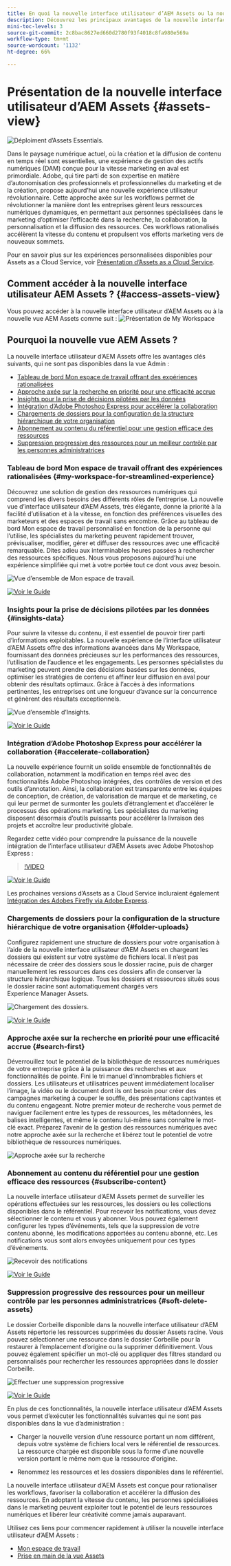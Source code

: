 ```yaml
---
title: En quoi la nouvelle interface utilisateur d’AEM Assets ou la nouvelle vue Assets d’AEM vous bénéficient-elles ?
description: Découvrez les principaux avantages de la nouvelle interface utilisateur d’AEM Assets ou de la nouvelle vue Assets dans AEM. Adobe, qui tire parti de son expertise en matière d’autonomisation des professionnels et professionnelles du marketing et de la création, propose aujourd’hui une nouvelle expérience utilisateur révolutionnaire.
mini-toc-levels: 3
source-git-commit: 2c8bac8627ed660d2780f93f4018c8fa980e569a
workflow-type: tm+mt
source-wordcount: '1132'
ht-degree: 66%

---
```



# Présentation de la nouvelle interface utilisateur d’AEM Assets {#assets-view}

![Déploiment d’Assets Essentials.](assets/banner-image.jpg)

Dans le paysage numérique actuel, où la création et la diffusion de contenu en temps réel sont essentielles, une expérience de gestion des actifs numériques (DAM) conçue pour la vitesse marketing en aval est primordiale. Adobe, qui tire parti de son expertise en matière d’autonomisation des professionnels et professionnelles du marketing et de la création, propose aujourd’hui une nouvelle expérience utilisateur révolutionnaire. Cette approche axée sur les workflows permet de révolutionner la manière dont les entreprises gèrent leurs ressources numériques dynamiques, en permettant aux personnes spécialisées dans le marketing d’optimiser l’efficacité dans la recherche, la collaboration, la personnalisation et la diffusion des ressources. Ces workflows rationalisés accélèrent la vitesse du contenu et propulsent vos efforts marketing vers de nouveaux sommets.

Pour en savoir plus sur les expériences personnalisées disponibles pour Assets as a Cloud Service, voir [Présentation d’Assets as a Cloud Service](/help/assets/overview.md#persona-based-experiences).

## Comment accéder à la nouvelle interface utilisateur AEM Assets ? {#access-assets-view}

Vous pouvez accéder à la nouvelle interface utilisateur d’AEM Assets ou à la nouvelle vue AEM Assets comme suit :
![Présentation de My Workspace](assets/assets-view.png)

<!--

* **Toggle in Admin view**

    * Log into [!DNL Experience Manager] using Cloud Manager.
    * Navigate to **[!UICONTROL Assets]** > **[!UICONTROL Files]**.
    * Click the profile icon on the top right corner.
    * Click **[!UICONTROL Switch View]** from the **[!UICONTROL Profile Settings]** section.
    Repeat these steps to switch back to the Admin view.

* **Product Switcher**
    * Log into [!DNL Experience Manager] and click ![Product selector](assets/waffle-icon.svg).
    * Select **[!UICONTROL Experience Manager Assets]** to access the Assets view.
    * Select **[!UICONTROL Experience Manager]** to access the Admin view.

* **Quick Links** 
    * Log into experience.adobe.com.
    * Click **[!UICONTROL Experience Manager Assets]** to access the Assets view.
    * Click **[!UICONTROL Experience Manager Assets]** to access the Assets view.

    -->

## Pourquoi la nouvelle vue AEM Assets ?

La nouvelle interface utilisateur d’AEM Assets offre les avantages clés suivants, qui ne sont pas disponibles dans la vue Admin :

* [Tableau de bord Mon espace de travail offrant des expériences rationalisées](#my-workspace-for-streamlined-experience)
* [Approche axée sur la recherche en priorité pour une efficacité accrue](#search-first)
* [Insights pour la prise de décisions pilotées par les données](#insights-data)
* [Intégration d’Adobe Photoshop Express pour accélérer la collaboration](#accelerate-collaboration)
* [Chargements de dossiers pour la configuration de la structure hiérarchique de votre organisation](#folder-uploads)
* [Abonnement au contenu du référentiel pour une gestion efficace des ressources](#subscribe-content)
* [Suppression progressive des ressources pour un meilleur contrôle par les personnes administratrices](#soft-delete-assets)

### Tableau de bord Mon espace de travail offrant des expériences rationalisées {#my-workspace-for-streamlined-experience}

Découvrez une solution de gestion des ressources numériques qui comprend les divers besoins des différents rôles de l’entreprise. La nouvelle vue d’interface utilisateur d’AEM Assets, très élégante, donne la priorité à la facilité d’utilisation et à la vitesse, en fonction des préférences visuelles des marketeurs et des espaces de travail sans encombre. Grâce au tableau de bord Mon espace de travail personnalisé en fonction de la personne qui l’utilise, les spécialistes du marketing peuvent rapidement trouver, prévisualiser, modifier, gérer et diffuser des ressources avec une efficacité remarquable. Dites adieu aux interminables heures passées à rechercher des ressources spécifiques. Nous vous proposons aujourd’hui une expérience simplifiée qui met à votre portée tout ce dont vous avez besoin.

![Vue d’ensemble de Mon espace de travail.](assets/my-workspace-demo.gif)

[![Voir le Guide](https://helpx.adobe.com/content/dam/help/en/marketing-cloud/how-to/digital-foundation/_jcr_content/main-pars/image_1250343773/see-the-guide-sm.png)](my-workspace-assets-view.md)

### Insights pour la prise de décisions pilotées par les données {#insights-data}

Pour suivre la vitesse du contenu, il est essentiel de pouvoir tirer parti d’informations exploitables. La nouvelle expérience de l’interface utilisateur d’AEM Assets offre des informations avancées dans My Workspace, fournissant des données précieuses sur les performances des ressources, l’utilisation de l’audience et les engagements. Les personnes spécialistes du marketing peuvent prendre des décisions basées sur les données, optimiser les stratégies de contenu et affiner leur diffusion en aval pour obtenir des résultats optimaux. Grâce à l’accès à des informations pertinentes, les entreprises ont une longueur d’avance sur la concurrence et génèrent des résultats exceptionnels.

![Vue d’ensemble d’Insights.](assets/insights-overview.gif)

[![Voir le Guide](https://helpx.adobe.com/content/dam/help/en/marketing-cloud/how-to/digital-foundation/_jcr_content/main-pars/image_1250343773/see-the-guide-sm.png)](manage-reports-assets-view.md#view-live-statistics)

### Intégration d’Adobe Photoshop Express pour accélérer la collaboration {#accelerate-collaboration}

La nouvelle expérience fournit un solide ensemble de fonctionnalités de collaboration, notamment la modification en temps réel avec des fonctionnalités Adobe Photoshop intégrées, des contrôles de version et des outils d’annotation. Ainsi, la collaboration est transparente entre les équipes de conception, de création, de valorisation de marque et de marketing, ce qui leur permet de surmonter les goulets d’étranglement et d’accélérer le processus des opérations marketing. Les spécialistes du marketing disposent désormais d’outils puissants pour accélérer la livraison des projets et accroître leur productivité globale.

Regardez cette vidéo pour comprendre la puissance de la nouvelle intégration de l’interface utilisateur d’AEM Assets avec Adobe Photoshop Express :

>[!VIDEO](https://video.tv.adobe.com/v/3420922)

[![Voir le Guide](https://helpx.adobe.com/content/dam/help/en/marketing-cloud/how-to/digital-foundation/_jcr_content/main-pars/image_1250343773/see-the-guide-sm.png)](edit-images-assets-view.md)

Les prochaines versions d’Assets as a Cloud Service incluraient également [Intégration des Adobes Firefly via Adobe Express](https://firefly.adobe.com/?gclid=EAIaIQobChMIlZeKuNfj_wIVeyCtBh3e5g2cEAAYASAAEgL56_D_BwE&amp;sdid=JM4FW6VL&amp;mv=search&amp;mv2=paidsearch&amp;ef_id=EAIaIQobChMIlZeKuNfj_wIVeyCtBh3e5g2cEAAYASAAEgL56_D_BwE:G:s&amp;s_kwcid=AL!3085!3!652077237594!e!!g!!adobe%20firefly!19870733758!148140507838).

### Chargements de dossiers pour la configuration de la structure hiérarchique de votre organisation {#folder-uploads}

Configurez rapidement une structure de dossiers pour votre organisation à l’aide de la nouvelle interface utilisateur d’AEM Assets en chargeant les dossiers qui existent sur votre système de fichiers local. Il n’est pas nécessaire de créer des dossiers sous le dossier racine, puis de charger manuellement les ressources dans ces dossiers afin de conserver la structure hiérarchique logique. Tous les dossiers et ressources situés sous le dossier racine sont automatiquement chargés vers Experience Manager Assets.

![Chargement des dossiers.](assets/folder-uploads.gif)

[![Voir le Guide](https://helpx.adobe.com/content/dam/help/en/marketing-cloud/how-to/digital-foundation/_jcr_content/main-pars/image_1250343773/see-the-guide-sm.png)](add-delete-assets-view.md)

### Approche axée sur la recherche en priorité pour une efficacité accrue {#search-first}

Déverrouillez tout le potentiel de la bibliothèque de ressources numériques de votre entreprise grâce à la puissance des recherches et aux fonctionnalités de pointe. Fini le tri manuel d’innombrables fichiers et dossiers. Les utilisateurs et utilisatrices peuvent immédiatement localiser l’image, la vidéo ou le document dont ils ont besoin pour créer des campagnes marketing à couper le souffle, des présentations captivantes et du contenu engageant. Notre premier moteur de recherche vous permet de naviguer facilement entre les types de ressources, les métadonnées, les balises intelligentes, et même le contenu lui-même sans connaître le mot-clé exact. Préparez l’avenir de la gestion des ressources numériques avec notre approche axée sur la recherche et libérez tout le potentiel de votre bibliothèque de ressources numériques.

![Approche axée sur la recherche](assets/search-first.gif)

### Abonnement au contenu du référentiel pour une gestion efficace des ressources {#subscribe-content}

La nouvelle interface utilisateur d’AEM Assets permet de surveiller les opérations effectuées sur les ressources, les dossiers ou les collections disponibles dans le référentiel. Pour recevoir les notifications, vous devez sélectionner le contenu et vous y abonner. Vous pouvez également configurer les types d’événements, tels que la suppression de votre contenu abonné, les modifications apportées au contenu abonné, etc. Les notifications vous sont alors envoyées uniquement pour ces types d’événements.

![Recevoir des notifications](assets/notifications.gif)

[![Voir le Guide](https://helpx.adobe.com/content/dam/help/en/marketing-cloud/how-to/digital-foundation/_jcr_content/main-pars/image_1250343773/see-the-guide-sm.png)](manage-notifications-assets-view.md)

### Suppression progressive des ressources pour un meilleur contrôle par les personnes administratrices {#soft-delete-assets}

Le dossier Corbeille disponible dans la nouvelle interface utilisateur d’AEM Assets répertorie les ressources supprimées du dossier Assets racine. Vous pouvez sélectionner une ressource dans le dossier Corbeille pour la restaurer à l’emplacement d’origine ou la supprimer définitivement. Vous pouvez également spécifier un mot-clé ou appliquer des filtres standard ou personnalisés pour rechercher les ressources appropriées dans le dossier Corbeille.

![Effectuer une suppression progressive](assets/soft-delete.gif)

[![Voir le Guide](https://helpx.adobe.com/content/dam/help/en/marketing-cloud/how-to/digital-foundation/_jcr_content/main-pars/image_1250343773/see-the-guide-sm.png)](navigate-assets-view.md)

En plus de ces fonctionnalités, la nouvelle interface utilisateur d’AEM Assets vous permet d’exécuter les fonctionnalités suivantes qui ne sont pas disponibles dans la vue d’administration :

* Charger la nouvelle version d’une ressource portant un nom différent, depuis votre système de fichiers local vers le référentiel de ressources. La ressource chargée est disponible sous la forme d’une nouvelle version portant le même nom que la ressource d’origine.

* Renommez les ressources et les dossiers disponibles dans le référentiel.

La nouvelle interface utilisateur d’AEM Assets est conçue pour rationaliser les workflows, favoriser la collaboration et accélérer la diffusion des ressources. En adoptant la vitesse du contenu, les personnes spécialisées dans le marketing peuvent exploiter tout le potentiel de leurs ressources numériques et libérer leur créativité comme jamais auparavant.


Utilisez ces liens pour commencer rapidement à utiliser la nouvelle interface utilisateur d’AEM Assets :

* [Mon espace de travail](/help/assets/my-workspace-assets-view.md)
* [Prise en main de la vue Assets](/help/assets/get-started-assets-view.md)






